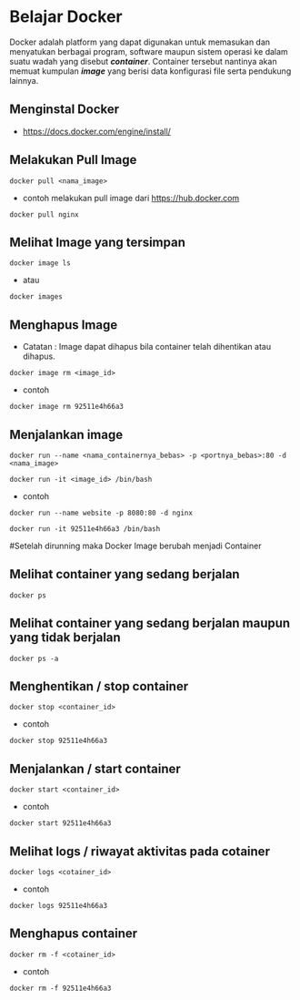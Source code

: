 # Belajar Docker
Docker adalah platform yang dapat digunakan untuk memasukan dan menyatukan berbagai program, 
software maupun sistem operasi ke dalam suatu wadah yang disebut ***container***. 
Container tersebut nantinya akan memuat kumpulan ***image*** yang berisi data konfigurasi 
file serta pendukung lainnya.

## Menginstal Docker 

- https://docs.docker.com/engine/install/


## Melakukan Pull Image
```
docker pull <nama_image>
```
- contoh melakukan pull image dari https://hub.docker.com
```
docker pull nginx
```

## Melihat Image yang tersimpan
```
docker image ls
```
- atau
```
docker images
```

## Menghapus Image
- Catatan : Image dapat dihapus bila container telah dihentikan atau dihapus.
```
docker image rm <image_id>
```
- contoh
```
docker image rm 92511e4h66a3
```

## Menjalankan image
```
docker run --name <nama_containernya_bebas> -p <portnya_bebas>:80 -d <nama_image>
```
```
docker run -it <image_id> /bin/bash
```
- contoh
```
docker run --name website -p 8080:80 -d nginx
```
```
docker run -it 92511e4h66a3 /bin/bash
```

#Setelah dirunning maka Docker Image berubah menjadi Container

## Melihat container yang sedang berjalan
```
docker ps
```

## Melihat container yang sedang berjalan maupun yang tidak berjalan
```
docker ps -a
```

## Menghentikan / stop container
```
docker stop <container_id>
```
- contoh
```
docker stop 92511e4h66a3
```

## Menjalankan / start container
```
docker start <container_id>
```
- contoh
```
docker start 92511e4h66a3
```

## Melihat logs / riwayat aktivitas pada cotainer
```
docker logs <cotainer_id>
```
- contoh
```
docker logs 92511e4h66a3
```

## Menghapus container
```
docker rm -f <cotainer_id>
```
- contoh
```
docker rm -f 92511e4h66a3
```
